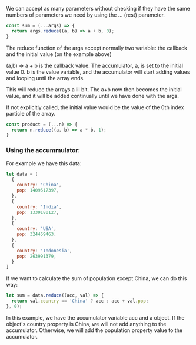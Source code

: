 We can accept as many parameters without checking if they have the same numbers of parameters we need by using the ... (rest) parameter.
```js
const sum = (...args) => {
  return args.reduce((a, b) => a + b, 0);
}
```

The reduce function of the args accept normally two variable: the callback and the initial value (on the example above)

(a,b) => a + b is the callback value. The accumulator, a, is set to the initial value 0. b is the value variable, and the accumulator will start adding values and looping
until the array ends.

This will reduce the arrays a lil bit. The a+b now then becomes the initial value, and it will be added continually until we have done with the args.

If not explicitly called, the initial value would be the value of the 0th index particle of the array.

```js
const product = (...n) => {
  return n.reduce((a, b) => a * b, 1);
}
```
### Using the accummulator:

For example we have this data:
```js
let data = [
  {
    country: 'China',
    pop: 1409517397,
  },
  {
    country: 'India',
    pop: 1339180127,
  },
  {
    country: 'USA',
    pop: 324459463,
  },
  {
    country: 'Indonesia',
    pop: 263991379,
  }
]
```
If we want to calculate the sum of population except China, we can do this way:
```js
let sum = data.reduce((acc, val) => {
  return val.country == 'China' ? acc : acc + val.pop;
}, 0);
```

In this example, we have the accumulator variable acc and a object. If the object's country property is China, we will not add anything to the accumulator. Otherwise, we will
add the population property value to the accumulator.
